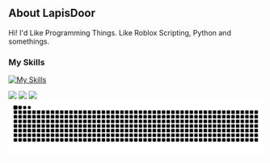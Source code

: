 ## About LapisDoor
Hi! I'd Like Programming Things.
Like Roblox Scripting, Python and somethings.

### My Skills
[![My Skills](https://skillicons.dev/icons?i=py,robloxstudio,github,discord,bots,css,html)](https://skillicons.dev)

![](http://github-profile-summary-cards.vercel.app/api/cards/profile-details?username=LapisDoor&theme=dark)
![](http://github-profile-summary-cards.vercel.app/api/cards/stats?username=LapisDoor&theme=dark) ![](http://github-profile-summary-cards.vercel.app/api/cards/repos-per-language?username=LapisDoor&theme=dark)
![](https://raw.githubusercontent.com/LapisDoor/LapisDoor/output/github-contribution-grid-snake.svg)

